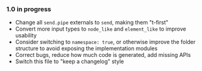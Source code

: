 ### 1.0 in progress

* Change all `send.pipe` externals to `send`, making them "t-first"
* Convert more input types to `node_like` and `element_like` to improve usability
* Consider switching to `namespace: true`, or otherwise improve the folder structure to avoid exposing the implementation modules
* Correct bugs, reduce how much code is generated, add missing APIs
* Switch this file to "keep a changelog" style
